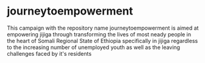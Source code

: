 # journeytoempowerment
This campaign with the repository name journeytoempowerment is aimed at empowering jijiga through transforming the lives of most neady people in the heart of Somali Regional State of Ethiopia specifically in jijiga regardless to the increasing number of unemployed youth as well as the leaving challenges faced by it's residents
